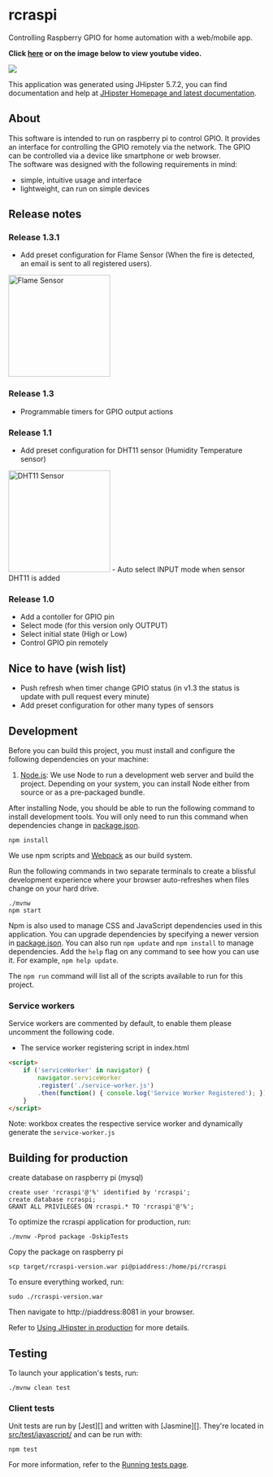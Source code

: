 # rcraspi
Controlling Raspberry GPIO for home automation with a web/mobile app.

**Click [here](https://www.youtube.com/watch?v=b8VcnN9qe1E) or on the image below to view youtube video.**

[![](http://img.youtube.com/vi/b8VcnN9qe1E/0.jpg)](https://www.youtube.com/watch?v=b8VcnN9qe1E "rcraspi")

This application was generated using JHipster 5.7.2, you can find documentation and help at [JHipster Homepage and latest documentation][].

## About

This software is intended to run on raspberry pi to control GPIO. It provides an 
interface for controlling the GPIO remotely via the network. The GPIO can be controlled via a device 
like smartphone or web browser.  
The software was designed with the following requirements in mind:
- simple, intuitive usage and interface
- lightweight, can run on simple devices

## Release notes

### Release 1.3.1
- Add preset configuration for Flame Sensor (When the fire is detected, an email is sent to all registered users).   
<img src="https://www.dropbox.com/s/1ekpkyc0kwj9pjh/flame_sensor.jpg?raw=1" alt="Flame Sensor" width="200"/>

### Release 1.3
- Programmable timers for GPIO output actions

### Release 1.1
- Add preset configuration for DHT11 sensor (Humidity Temperature sensor)  
<img src="https://www.dropbox.com/s/7g2ef7d59sgc0pi/dht11.jpg?raw=1" alt="DHT11 Sensor" width="200"/>
- Auto select INPUT mode when sensor DHT11 is added

### Release 1.0

- Add a contoller for GPIO pin
- Select mode (for this version only OUTPUT)
- Select initial state (High or Low)
- Control GPIO pin remotely

## Nice to have (wish list)

- Push refresh when timer change GPIO status (in v1.3 the status is update with pull request every minute)
- Add preset configuration for other many types of sensors

## Development

Before you can build this project, you must install and configure the following dependencies on your machine:

1.  [Node.js][]: We use Node to run a development web server and build the project.
    Depending on your system, you can install Node either from source or as a pre-packaged bundle.

After installing Node, you should be able to run the following command to install development tools.
You will only need to run this command when dependencies change in [package.json](package.json).

    npm install

We use npm scripts and [Webpack][] as our build system.

Run the following commands in two separate terminals to create a blissful development experience where your browser
auto-refreshes when files change on your hard drive.

    ./mvnw
    npm start

Npm is also used to manage CSS and JavaScript dependencies used in this application. You can upgrade dependencies by
specifying a newer version in [package.json](package.json). You can also run `npm update` and `npm install` to manage dependencies.
Add the `help` flag on any command to see how you can use it. For example, `npm help update`.

The `npm run` command will list all of the scripts available to run for this project.

### Service workers

Service workers are commented by default, to enable them please uncomment the following code.

- The service worker registering script in index.html

```html
<script>
    if ('serviceWorker' in navigator) {
        navigator.serviceWorker
        .register('./service-worker.js')
        .then(function() { console.log('Service Worker Registered'); });
    }
</script>
```

Note: workbox creates the respective service worker and dynamically generate the `service-worker.js`

## Building for production

create database on raspberry pi (mysql)

    create user 'rcraspi'@'%' identified by 'rcraspi';  
    create database rcraspi;
    GRANT ALL PRIVILEGES ON rcraspi.* TO 'rcraspi'@'%';

To optimize the rcraspi application for production, run:

    ./mvnw -Pprod package -DskipTests

Copy the package on raspberry pi

    scp target/rcraspi-version.war pi@piaddress:/home/pi/rcraspi

To ensure everything worked, run:

    sudo ./rcraspi-version.war

Then navigate to http://piaddress:8081 in your browser.

Refer to [Using JHipster in production][] for more details.

## Testing

To launch your application's tests, run:

    ./mvnw clean test

### Client tests

Unit tests are run by [Jest][] and written with [Jasmine][]. They're located in [src/test/javascript/](src/test/javascript/) and can be run with:

    npm test

For more information, refer to the [Running tests page][].

[JHipster Homepage and latest documentation]: https://www.jhipster.tech
[Using JHipster in production]: https://www.jhipster.tech/production/
[Running tests page]: https://www.jhipster.tech/running-tests/
[node.js]: https://nodejs.org/
[webpack]: https://webpack.github.io/
